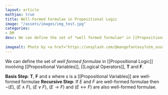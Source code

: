 ```yaml
---
layout: article
mathjax: true
title: Well-Formed Formulae in Propositional Logic
image: "/assets/images/img_test.jpg"
categories:
- DM
desc: We can define the set of *well formed formulae* in [[Propositional Logic]] involving [[Propositional Variables]], [[Logical Operators]], **T** and **F**.
 
imagealt: Photo by <a href="https://unsplash.com/@mangofantasy?utm_source=unsplash&utm_medium=referral&utm_content=creditCopyText">Tim Johnson</a> on <a href="https://unsplash.com/s/photos/logic?utm_source=unsplash&utm_medium=referral&utm_content=creditCopyText">Unsplash</a>
---
```

We can define the set of *well formed formulae* in [[Propositional Logic]] involving [[Propositional Variables]], [[Logical Operators]], **T** and **F**.

**Basis Step**: **T**, **F** and $s$ where $s$ is a [[Propositional Variables]] are well-formed formulae
**Recursive Step**: If $E$ and $F$ are well-formed formulae then $\neg (E)$, $(E \wedge F)$, $(E \vee F)$, $(E \to F)$ and $(E \leftrightarrow F)$ are also well-formed formulae.